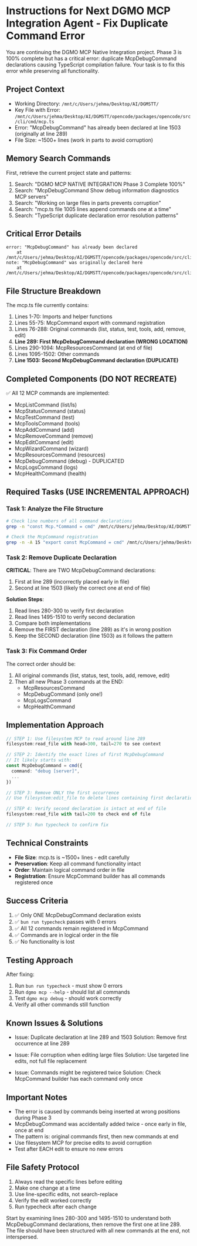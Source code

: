 # Instructions for Next DGMO MCP Integration Agent - Fix Duplicate Command Error

You are continuing the DGMO MCP Native Integration project. Phase 3 is 100% complete but has a critical error: duplicate McpDebugCommand declarations causing TypeScript compilation failure. Your task is to fix this error while preserving all functionality.

## Project Context

- Working Directory: `/mnt/c/Users/jehma/Desktop/AI/DGMSTT/`
- Key File with Error: `/mnt/c/Users/jehma/Desktop/AI/DGMSTT/opencode/packages/opencode/src/cli/cmd/mcp.ts`
- Error: "McpDebugCommand" has already been declared at line 1503 (originally at line 289)
- File Size: ~1500+ lines (work in parts to avoid corruption)

## Memory Search Commands

First, retrieve the current project state and patterns:
1. Search: "DGMO MCP NATIVE INTEGRATION Phase 3 Complete 100%"
2. Search: "McpDebugCommand Show debug information diagnostics MCP servers"
3. Search: "Working on large files in parts prevents corruption"
4. Search: "mcp.ts file 1005 lines append commands one at a time"
5. Search: "TypeScript duplicate declaration error resolution patterns"

## Critical Error Details

```
error: "McpDebugCommand" has already been declared
    at /mnt/c/Users/jehma/Desktop/AI/DGMSTT/opencode/packages/opencode/src/cli/cmd/mcp.ts:1503:7
note: "McpDebugCommand" was originally declared here
    at /mnt/c/Users/jehma/Desktop/AI/DGMSTT/opencode/packages/opencode/src/cli/cmd/mcp.ts:289:7
```

## File Structure Breakdown

The mcp.ts file currently contains:
1. Lines 1-70: Imports and helper functions
2. Lines 55-75: McpCommand export with command registration
3. Lines 76-288: Original commands (list, status, test, tools, add, remove, edit)
4. **Line 289: First McpDebugCommand declaration (WRONG LOCATION)**
5. Lines 290-1094: McpResourcesCommand (at end of file)
6. Lines 1095-1502: Other commands
7. **Line 1503: Second McpDebugCommand declaration (DUPLICATE)**

## Completed Components (DO NOT RECREATE)

✅ All 12 MCP commands are implemented:
- McpListCommand (list/ls)
- McpStatusCommand (status)
- McpTestCommand (test)
- McpToolsCommand (tools)
- McpAddCommand (add)
- McpRemoveCommand (remove)
- McpEditCommand (edit)
- McpWizardCommand (wizard)
- McpResourcesCommand (resources)
- McpDebugCommand (debug) - DUPLICATED
- McpLogsCommand (logs)
- McpHealthCommand (health)

## Required Tasks (USE INCREMENTAL APPROACH)

### Task 1: Analyze the File Structure
```bash
# Check line numbers of all command declarations
grep -n "const Mcp.*Command = cmd" /mnt/c/Users/jehma/Desktop/AI/DGMSTT/opencode/packages/opencode/src/cli/cmd/mcp.ts

# Check the McpCommand registration
grep -n -A 15 "export const McpCommand = cmd" /mnt/c/Users/jehma/Desktop/AI/DGMSTT/opencode/packages/opencode/src/cli/cmd/mcp.ts
```

### Task 2: Remove Duplicate Declaration
**CRITICAL**: There are TWO McpDebugCommand declarations:
1. First at line 289 (incorrectly placed early in file)
2. Second at line 1503 (likely the correct one at end of file)

**Solution Steps**:
1. Read lines 280-300 to verify first declaration
2. Read lines 1495-1510 to verify second declaration
3. Compare both implementations
4. Remove the FIRST declaration (line 289) as it's in wrong position
5. Keep the SECOND declaration (line 1503) as it follows the pattern

### Task 3: Fix Command Order
The correct order should be:
1. All original commands (list, status, test, tools, add, remove, edit)
2. Then all new Phase 3 commands at the END:
   - McpResourcesCommand
   - McpDebugCommand (only one!)
   - McpLogsCommand
   - McpHealthCommand

## Implementation Approach

```typescript
// STEP 1: Use filesystem MCP to read around line 289
filesystem:read_file with head=300, tail=270 to see context

// STEP 2: Identify the exact lines of first McpDebugCommand
// It likely starts with:
const McpDebugCommand = cmd({
  command: "debug [server]",
  ...
})

// STEP 3: Remove ONLY the first occurrence
// Use filesystem:edit_file to delete lines containing first declaration

// STEP 4: Verify second declaration is intact at end of file
filesystem:read_file with tail=200 to check end of file

// STEP 5: Run typecheck to confirm fix
```

## Technical Constraints

- **File Size**: mcp.ts is ~1500+ lines - edit carefully
- **Preservation**: Keep all command functionality intact
- **Order**: Maintain logical command order in file
- **Registration**: Ensure McpCommand builder has all commands registered once

## Success Criteria

1. ✅ Only ONE McpDebugCommand declaration exists
2. ✅ `bun run typecheck` passes with 0 errors
3. ✅ All 12 commands remain registered in McpCommand
4. ✅ Commands are in logical order in the file
5. ✅ No functionality is lost

## Testing Approach

After fixing:
1. Run `bun run typecheck` - must show 0 errors
2. Run `dgmo mcp --help` - should list all commands
3. Test `dgmo mcp debug` - should work correctly
4. Verify all other commands still function

## Known Issues & Solutions

- Issue: Duplicate declaration at line 289 and 1503
  Solution: Remove first occurrence at line 289

- Issue: File corruption when editing large files
  Solution: Use targeted line edits, not full file replacement

- Issue: Commands might be registered twice
  Solution: Check McpCommand builder has each command only once

## Important Notes

- The error is caused by commands being inserted at wrong positions during Phase 3
- McpDebugCommand was accidentally added twice - once early in file, once at end
- The pattern is: original commands first, then new commands at end
- Use filesystem MCP for precise edits to avoid corruption
- Test after EACH edit to ensure no new errors

## File Safety Protocol

1. Always read the specific lines before editing
2. Make one change at a time
3. Use line-specific edits, not search-replace
4. Verify the edit worked correctly
5. Run typecheck after each change

Start by examining lines 280-300 and 1495-1510 to understand both McpDebugCommand declarations, then remove the first one at line 289. The file should have been structured with all new commands at the end, not interspersed.